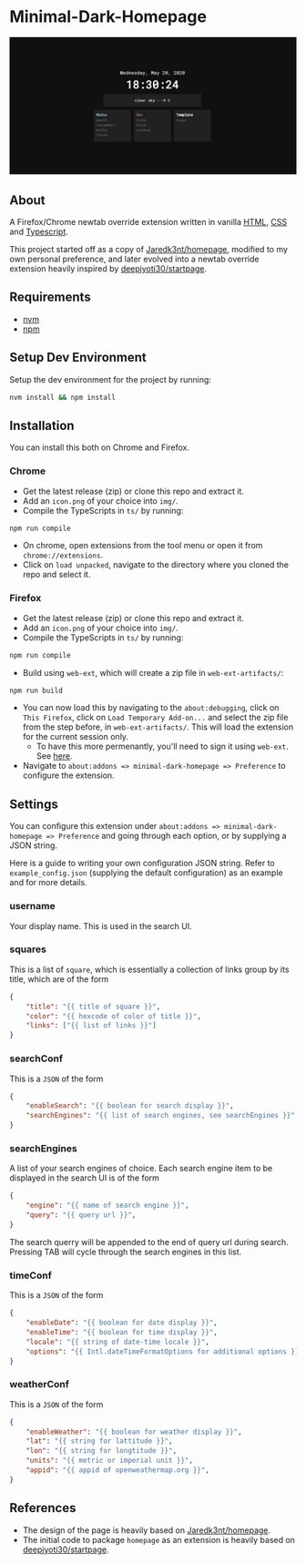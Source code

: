 # Minimal-Dark-Homepage

![preview](.github/captured.gif)

## About
A Firefox/Chrome newtab override extension written in vanilla [HTML](https://html.spec.whatwg.org/), [CSS](https://www.w3.org/TR/CSS/#css) and [Typescript](https://www.typescriptlang.org/).

This project started off as a copy of [Jaredk3nt/homepage](https://github.com/Jaredk3nt/homepage), modified to my own personal preference, and later evolved into a newtab override extension heavily inspired by [deepjyoti30/startpage](https://github.com/deepjyoti30/startpage/).

## Requirements
- [nvm](https://github.com/nvm-sh/nvm)
- [npm](https://www.npmjs.com/)

## Setup Dev Environment
Setup the dev environment for the project by running:
```sh
nvm install && npm install
```

## Installation
You can install this both on Chrome and Firefox.

### Chrome
- Get the latest release (zip) or clone this repo and extract it.
- Add an `icon.png` of your choice into `img/`.
- Compile the TypeScripts in `ts/` by running:
```sh
npm run compile
```
- On chrome, open extensions from the tool menu or open it from `chrome://extensions`.
- Click on `load unpacked`, navigate to the directory where you cloned the repo and select it.

### Firefox
- Get the latest release (zip) or clone this repo and extract it.
- Add an `icon.png` of your choice into `img/`.
- Compile the TypeScripts in `ts/` by running:
```sh
npm run compile
```
- Build using `web-ext`, which will create a zip file in `web-ext-artifacts/`:
```sh
npm run build
```
- You can now load this by navigating to the `about:debugging`, click on `This Firefox`, click on `Load Temporary Add-on...` and select the zip file from the step before, in `web-ext-artifacts/`. This will load the extension for the current session only.
    - To have this more permenantly, you'll need to sign it using `web-ext`. See [here](https://extensionworkshop.com/documentation/develop/getting-started-with-web-ext/#using-web-ext-section).
- Navigate to `about:addons => minimal-dark-homepage => Preference` to configure the extension.

## Settings
You can configure this extension under `about:addons => minimal-dark-homepage => Preference` and going through each option, or by supplying a JSON string.

Here is a guide to writing your own configuration JSON string. Refer to `example_config.json` (supplying the default configuration) as an example and for more details.

### username
Your display name. This is used in the search UI.

### squares
This is a list of `square`, which is essentially a collection of links group by its title, which are of the form
```json
{
    "title": "{{ title of square }}",
    "color": "{{ hexcode of color of title }}",
    "links": ["{{ list of links }}"]
}
```

### searchConf
This is a `JSON` of the form
```json
{
    "enableSearch": "{{ boolean for search display }}",
    "searchEngines": "{{ list of search engines, see searchEngines }}",
}
```

### searchEngines
A list of your search engines of choice. Each search engine item to be displayed in the search UI is of the form
```json
{
    "engine": "{{ name of search engine }}",
    "query": "{{ query url }}",
}
```
The search querry will be appended to the end of query url during search. Pressing TAB will cycle through the search engines in this list.

### timeConf
This is a `JSON` of the form
```json
{
    "enableDate": "{{ boolean for date display }}",
    "enableTime": "{{ boolean for time display }}",
    "locale": "{{ string of date-time locale }}",
    "options": "{{ Intl.dateTimeFormatOptions for additional options }}",
}
```

### weatherConf
This is a `JSON` of the form
```json
{
    "enableWeather": "{{ boolean for weather display }}",
    "lat": "{{ string for lattitude }}",
    "lon": "{{ string for longtitude }}",
    "units": "{{ metric or imperial unit }}",
    "appid": "{{ appid of openweathermap.org }}",
}
```

## References
- The design of the page is heavily based on [Jaredk3nt/homepage](https://github.com/Jaredk3nt/homepage).
- The initial code to package `homepage` as an extension is heavily based on [deepjyoti30/startpage](https://github.com/deepjyoti30/startpage/).
